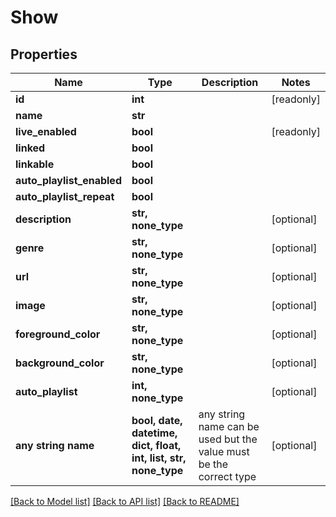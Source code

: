 # Show


## Properties
Name | Type | Description | Notes
------------ | ------------- | ------------- | -------------
**id** | **int** |  | [readonly] 
**name** | **str** |  | 
**live_enabled** | **bool** |  | [readonly] 
**linked** | **bool** |  | 
**linkable** | **bool** |  | 
**auto_playlist_enabled** | **bool** |  | 
**auto_playlist_repeat** | **bool** |  | 
**description** | **str, none_type** |  | [optional] 
**genre** | **str, none_type** |  | [optional] 
**url** | **str, none_type** |  | [optional] 
**image** | **str, none_type** |  | [optional] 
**foreground_color** | **str, none_type** |  | [optional] 
**background_color** | **str, none_type** |  | [optional] 
**auto_playlist** | **int, none_type** |  | [optional] 
**any string name** | **bool, date, datetime, dict, float, int, list, str, none_type** | any string name can be used but the value must be the correct type | [optional]

[[Back to Model list]](../README.md#documentation-for-models) [[Back to API list]](../README.md#documentation-for-api-endpoints) [[Back to README]](../README.md)


